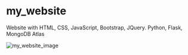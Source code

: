 # my_website
Website with HTML, CSS, JavaScript, Bootstrap, JQuery. Python, Flask, MongoDB Atlas



![my_website_image](https://user-images.githubusercontent.com/93230178/229477719-25e9935c-ebc6-41a0-9ebd-d736d3bd27da.png)
